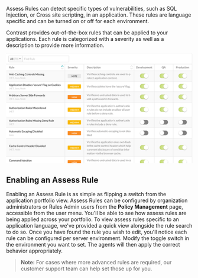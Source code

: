 <!--
title: "Assess Rules"
description: "Overview of Assess rules"
tags: "admin assess rules policy management assessment"
-->

Assess Rules can detect specific types of vulnerabilities, such as SQL Injection, or Cross site scripting, in an application. These rules are language specific and can be turned on or off for each environment. 

Contrast provides out-of-the-box rules that can be applied to your applications. Each rule is categorized with a severity as well as a description to provide more information.

<a href="assets/images/Assess_Rules.png" rel="lightbox" title="Assess Rules"><img class="thumbnail" src="assets/images/Assess_Rules.png"/></a>

## Enabling an Assess Rule
Enabling an Assess Rule is as simple as flipping a switch from the application portfolio view. Assess Rules can be configured by organization administrators or Rules Admin users from the **Policy Management** page, accessible from the user menu. You'll be able to see how assess rules are being applied across your portfolio. To view assess rules specific to an application language, we've provided a quick view alongside the rule search to do so. Once you have found the rule you wish to edit, you'll notice each rule can be configured per server environment. Modify the toggle switch in the environment you want to set. The agents will then apply the correct behavior appropriately. 

>**Note:** For cases where more advanced rules are required, our customer support team can help set those up for you. 